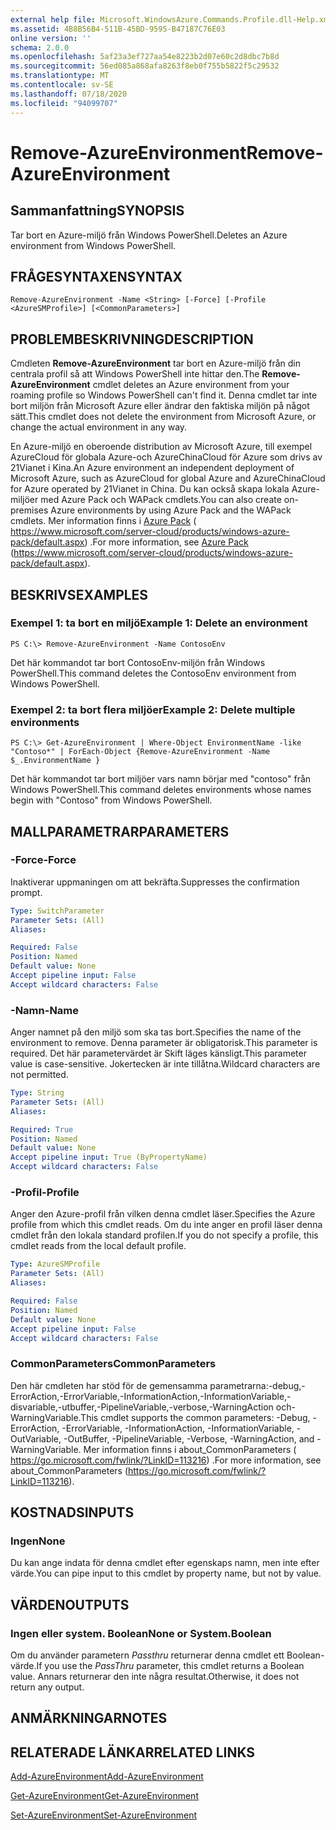 ```yaml
---
external help file: Microsoft.WindowsAzure.Commands.Profile.dll-Help.xml
ms.assetid: 4B8B56B4-511B-45BD-9595-B47187C76E03
online version: ''
schema: 2.0.0
ms.openlocfilehash: 5af23a3ef727aa54e8223b2d07e60c2d8dbc7b8d
ms.sourcegitcommit: 56ed085a868afa8263f8eb0f755b5822f5c29532
ms.translationtype: MT
ms.contentlocale: sv-SE
ms.lasthandoff: 07/18/2020
ms.locfileid: "94099707"
---
```

# <span data-ttu-id="ff7d1-101">Remove-AzureEnvironment</span><span class="sxs-lookup"><span data-stu-id="ff7d1-101">Remove-AzureEnvironment</span></span>

## <span data-ttu-id="ff7d1-102">Sammanfattning</span><span class="sxs-lookup"><span data-stu-id="ff7d1-102">SYNOPSIS</span></span>
<span data-ttu-id="ff7d1-103">Tar bort en Azure-miljö från Windows PowerShell.</span><span class="sxs-lookup"><span data-stu-id="ff7d1-103">Deletes an Azure environment from Windows PowerShell.</span></span>

## <span data-ttu-id="ff7d1-104">FRÅGESYNTAXEN</span><span class="sxs-lookup"><span data-stu-id="ff7d1-104">SYNTAX</span></span>

```
Remove-AzureEnvironment -Name <String> [-Force] [-Profile <AzureSMProfile>] [<CommonParameters>]
```

## <span data-ttu-id="ff7d1-105">PROBLEMBESKRIVNING</span><span class="sxs-lookup"><span data-stu-id="ff7d1-105">DESCRIPTION</span></span>
<span data-ttu-id="ff7d1-106">Cmdleten **Remove-AzureEnvironment** tar bort en Azure-miljö från din centrala profil så att Windows PowerShell inte hittar den.</span><span class="sxs-lookup"><span data-stu-id="ff7d1-106">The **Remove-AzureEnvironment** cmdlet deletes an Azure environment from your roaming profile so Windows PowerShell can't find it.</span></span>
<span data-ttu-id="ff7d1-107">Denna cmdlet tar inte bort miljön från Microsoft Azure eller ändrar den faktiska miljön på något sätt.</span><span class="sxs-lookup"><span data-stu-id="ff7d1-107">This cmdlet does not delete the environment from Microsoft Azure, or change the actual environment in any way.</span></span>

<span data-ttu-id="ff7d1-108">En Azure-miljö en oberoende distribution av Microsoft Azure, till exempel AzureCloud för globala Azure-och AzureChinaCloud för Azure som drivs av 21Vianet i Kina.</span><span class="sxs-lookup"><span data-stu-id="ff7d1-108">An Azure environment an independent deployment of Microsoft Azure, such as AzureCloud for global Azure and AzureChinaCloud for Azure operated by 21Vianet in China.</span></span>
<span data-ttu-id="ff7d1-109">Du kan också skapa lokala Azure-miljöer med Azure Pack och WAPack cmdlets.</span><span class="sxs-lookup"><span data-stu-id="ff7d1-109">You can also create on-premises Azure environments by using Azure Pack and the WAPack cmdlets.</span></span>
<span data-ttu-id="ff7d1-110">Mer information finns i [Azure Pack](https://www.microsoft.com/server-cloud/products/windows-azure-pack/default.aspx) ( https://www.microsoft.com/server-cloud/products/windows-azure-pack/default.aspx) .</span><span class="sxs-lookup"><span data-stu-id="ff7d1-110">For more information, see [Azure Pack](https://www.microsoft.com/server-cloud/products/windows-azure-pack/default.aspx) (https://www.microsoft.com/server-cloud/products/windows-azure-pack/default.aspx).</span></span>

## <span data-ttu-id="ff7d1-111">BESKRIVS</span><span class="sxs-lookup"><span data-stu-id="ff7d1-111">EXAMPLES</span></span>

### <span data-ttu-id="ff7d1-112">Exempel 1: ta bort en miljö</span><span class="sxs-lookup"><span data-stu-id="ff7d1-112">Example 1: Delete an environment</span></span>
```
PS C:\> Remove-AzureEnvironment -Name ContosoEnv
```

<span data-ttu-id="ff7d1-113">Det här kommandot tar bort ContosoEnv-miljön från Windows PowerShell.</span><span class="sxs-lookup"><span data-stu-id="ff7d1-113">This command deletes the ContosoEnv environment from Windows PowerShell.</span></span>

### <span data-ttu-id="ff7d1-114">Exempel 2: ta bort flera miljöer</span><span class="sxs-lookup"><span data-stu-id="ff7d1-114">Example 2: Delete multiple environments</span></span>
```
PS C:\> Get-AzureEnvironment | Where-Object EnvironmentName -like "Contoso*" | ForEach-Object {Remove-AzureEnvironment -Name $_.EnvironmentName }
```

<span data-ttu-id="ff7d1-115">Det här kommandot tar bort miljöer vars namn börjar med "contoso" från Windows PowerShell.</span><span class="sxs-lookup"><span data-stu-id="ff7d1-115">This command deletes environments whose names begin with "Contoso" from Windows PowerShell.</span></span>

## <span data-ttu-id="ff7d1-116">MALLPARAMETRAR</span><span class="sxs-lookup"><span data-stu-id="ff7d1-116">PARAMETERS</span></span>

### <span data-ttu-id="ff7d1-117">-Force</span><span class="sxs-lookup"><span data-stu-id="ff7d1-117">-Force</span></span>
<span data-ttu-id="ff7d1-118">Inaktiverar uppmaningen om att bekräfta.</span><span class="sxs-lookup"><span data-stu-id="ff7d1-118">Suppresses the confirmation prompt.</span></span>

```yaml
Type: SwitchParameter
Parameter Sets: (All)
Aliases: 

Required: False
Position: Named
Default value: None
Accept pipeline input: False
Accept wildcard characters: False
```

### <span data-ttu-id="ff7d1-119">-Namn</span><span class="sxs-lookup"><span data-stu-id="ff7d1-119">-Name</span></span>
<span data-ttu-id="ff7d1-120">Anger namnet på den miljö som ska tas bort.</span><span class="sxs-lookup"><span data-stu-id="ff7d1-120">Specifies the name of the environment to remove.</span></span>
<span data-ttu-id="ff7d1-121">Denna parameter är obligatorisk.</span><span class="sxs-lookup"><span data-stu-id="ff7d1-121">This parameter is required.</span></span>
<span data-ttu-id="ff7d1-122">Det här parametervärdet är Skift läges känsligt.</span><span class="sxs-lookup"><span data-stu-id="ff7d1-122">This parameter value is case-sensitive.</span></span>
<span data-ttu-id="ff7d1-123">Jokertecken är inte tillåtna.</span><span class="sxs-lookup"><span data-stu-id="ff7d1-123">Wildcard characters are not permitted.</span></span>

```yaml
Type: String
Parameter Sets: (All)
Aliases: 

Required: True
Position: Named
Default value: None
Accept pipeline input: True (ByPropertyName)
Accept wildcard characters: False
```

### <span data-ttu-id="ff7d1-124">-Profil</span><span class="sxs-lookup"><span data-stu-id="ff7d1-124">-Profile</span></span>
<span data-ttu-id="ff7d1-125">Anger den Azure-profil från vilken denna cmdlet läser.</span><span class="sxs-lookup"><span data-stu-id="ff7d1-125">Specifies the Azure profile from which this cmdlet reads.</span></span> <span data-ttu-id="ff7d1-126">Om du inte anger en profil läser denna cmdlet från den lokala standard profilen.</span><span class="sxs-lookup"><span data-stu-id="ff7d1-126">If you do not specify a profile, this cmdlet reads from the local default profile.</span></span>

```yaml
Type: AzureSMProfile
Parameter Sets: (All)
Aliases: 

Required: False
Position: Named
Default value: None
Accept pipeline input: False
Accept wildcard characters: False
```

### <span data-ttu-id="ff7d1-127">CommonParameters</span><span class="sxs-lookup"><span data-stu-id="ff7d1-127">CommonParameters</span></span>
<span data-ttu-id="ff7d1-128">Den här cmdleten har stöd för de gemensamma parametrarna:-debug,-ErrorAction,-ErrorVariable,-InformationAction,-InformationVariable,-disvariable,-utbuffer,-PipelineVariable,-verbose,-WarningAction och-WarningVariable.</span><span class="sxs-lookup"><span data-stu-id="ff7d1-128">This cmdlet supports the common parameters: -Debug, -ErrorAction, -ErrorVariable, -InformationAction, -InformationVariable, -OutVariable, -OutBuffer, -PipelineVariable, -Verbose, -WarningAction, and -WarningVariable.</span></span> <span data-ttu-id="ff7d1-129">Mer information finns i about_CommonParameters ( https://go.microsoft.com/fwlink/?LinkID=113216) .</span><span class="sxs-lookup"><span data-stu-id="ff7d1-129">For more information, see about_CommonParameters (https://go.microsoft.com/fwlink/?LinkID=113216).</span></span>

## <span data-ttu-id="ff7d1-130">KOSTNADS</span><span class="sxs-lookup"><span data-stu-id="ff7d1-130">INPUTS</span></span>

### <span data-ttu-id="ff7d1-131">Ingen</span><span class="sxs-lookup"><span data-stu-id="ff7d1-131">None</span></span>
<span data-ttu-id="ff7d1-132">Du kan ange indata för denna cmdlet efter egenskaps namn, men inte efter värde.</span><span class="sxs-lookup"><span data-stu-id="ff7d1-132">You can pipe input to this cmdlet by property name, but not by value.</span></span>

## <span data-ttu-id="ff7d1-133">VÄRDEN</span><span class="sxs-lookup"><span data-stu-id="ff7d1-133">OUTPUTS</span></span>

### <span data-ttu-id="ff7d1-134">Ingen eller system. Boolean</span><span class="sxs-lookup"><span data-stu-id="ff7d1-134">None or System.Boolean</span></span>
<span data-ttu-id="ff7d1-135">Om du använder parametern *Passthru* returnerar denna cmdlet ett Boolean-värde.</span><span class="sxs-lookup"><span data-stu-id="ff7d1-135">If you use the *PassThru* parameter, this cmdlet returns a Boolean value.</span></span>
<span data-ttu-id="ff7d1-136">Annars returnerar den inte några resultat.</span><span class="sxs-lookup"><span data-stu-id="ff7d1-136">Otherwise, it does not return any output.</span></span>

## <span data-ttu-id="ff7d1-137">ANMÄRKNINGAR</span><span class="sxs-lookup"><span data-stu-id="ff7d1-137">NOTES</span></span>

## <span data-ttu-id="ff7d1-138">RELATERADE LÄNKAR</span><span class="sxs-lookup"><span data-stu-id="ff7d1-138">RELATED LINKS</span></span>

[<span data-ttu-id="ff7d1-139">Add-AzureEnvironment</span><span class="sxs-lookup"><span data-stu-id="ff7d1-139">Add-AzureEnvironment</span></span>](./Add-AzureEnvironment.md)

[<span data-ttu-id="ff7d1-140">Get-AzureEnvironment</span><span class="sxs-lookup"><span data-stu-id="ff7d1-140">Get-AzureEnvironment</span></span>](./Get-AzureEnvironment.md)

[<span data-ttu-id="ff7d1-141">Set-AzureEnvironment</span><span class="sxs-lookup"><span data-stu-id="ff7d1-141">Set-AzureEnvironment</span></span>](./Set-AzureEnvironment.md)


